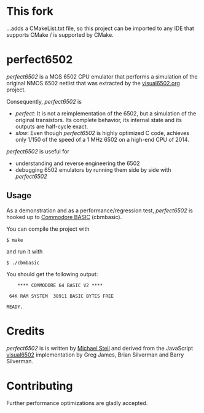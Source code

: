 # This fork
...adds a CMakeList.txt file, so this project can be imported to any IDE that supports CMake / is supported by CMake.

# perfect6502

*perfect6502* is a MOS 6502 CPU emulator that performs a simulation of the original NMOS 6502 netlist that was extracted by the [visual6502.org](http://www.visual6502.org/) project.

Consequently, *perfect6502* is
* *perfect*: It is not a reimplementation of the 6502, but a simulation of the original transistors. Its complete behavior, its internal state and its outputs are half-cycle exact.
* *slow*: Even though *perfect6502* is highly optimized C code, achieves only 1/150 of the speed of a 1 MHz 6502 on a high-end CPU of 2014.

*perfect6502* is useful for
* understanding and reverse engineering the 6502
* debugging 6502 emulators by running them side by side with *perfect6502*

## Usage

As a demonstration and as a performance/regression test, *perfect6502* is hooked up to [Commodore BASIC](http://en.wikipedia.org/wiki/Commodore_BASIC) (cbmbasic).

You can compile the project with

	$ make

and run it with

	$ ./cbmbasic

You should get the following output:

		**** COMMODORE 64 BASIC V2 ****
	
	 64K RAM SYSTEM  38911 BASIC BYTES FREE
	
	READY.

# Credits

*perfect6502* is is written by [Michael Steil](http://www.pagetable.com/) and derived from the JavaScript [visual6502](https://github.com/trebonian/visual6502) implementation by Greg James, Brian Silverman and Barry Silverman.

# Contributing

Further performance optimizations are gladly accepted.
